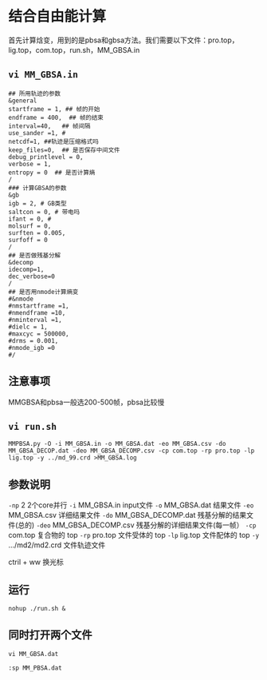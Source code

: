 # 结合自由能计算
首先计算焓变，用到的是pbsa和gbsa方法。我们需要以下文件：pro.top，lig.top，com.top，run.sh，MM_GBSA.in

## `vi MM_GBSA.in`

```
## 所用轨迹的参数
&general
startframe = 1, ## 帧的开始
endframe = 400,  ## 帧的结束
interval=40,   ## 帧间隔
use_sander =1, # 
netcdf=1, ##轨迹是压缩格式吗
keep_files=0,  ## 是否保存中间文件
debug_printlevel = 0,
verbose = 1,
entropy = 0  ## 是否计算熵
/
### 计算GBSA的参数
&gb
igb = 2, # GB类型
saltcon = 0, # 带电吗
ifant = 0, # 
molsurf = 0,
surften = 0.005,
surfoff = 0
/
## 是否做残基分解
&decomp
idecomp=1,
dec_verbose=0
/
## 是否用nmode计算熵变
#&nmode
#nmstartframe =1,
#nmendframe =10,
#nminterval =1,
#dielc = 1,
#maxcyc = 500000,
#drms = 0.001,
#nmode_igb =0 
#/
```
## 注意事项
MMGBSA和pbsa一般选200-500帧，pbsa比较慢

## `vi run.sh`

```
MMPBSA.py -O -i MM_GBSA.in -o MM_GBSA.dat -eo MM_GBSA.csv -do MM_GBSA_DECOP.dat -deo MM_GBSA_DECOMP.csv -cp com.top -rp pro.top -lp lig.top -y ../md_99.crd >MM_GBSA.log
```

## 参数说明
`-np` 2 2个core并行
`-i` MM_GBSA.in input文件
`-o` MM_GBSA.dat 结果文件
`-eo` MM_GBSA.csv 详细结果文件
`-do` MM_GBSA_DECOMP.dat 残基分解的结果文件(总的)
`-deo` MM_GBSA_DECOMP.csv 残基分解的详细结果文件(每一帧）
`-cp` com.top 复合物的 top
`-rp` pro.top 文件受体的 top
`-lp` lig.top 文件配体的 top
`-y` …/md2/md2.crd 文件轨迹文件
 
ctril + ww 换光标
## 运行
```
nohup ./run.sh &
```
## 同时打开两个文件
```
vi MM_GBSA.dat
```
```
:sp MM_PBSA.dat
```
##

 
